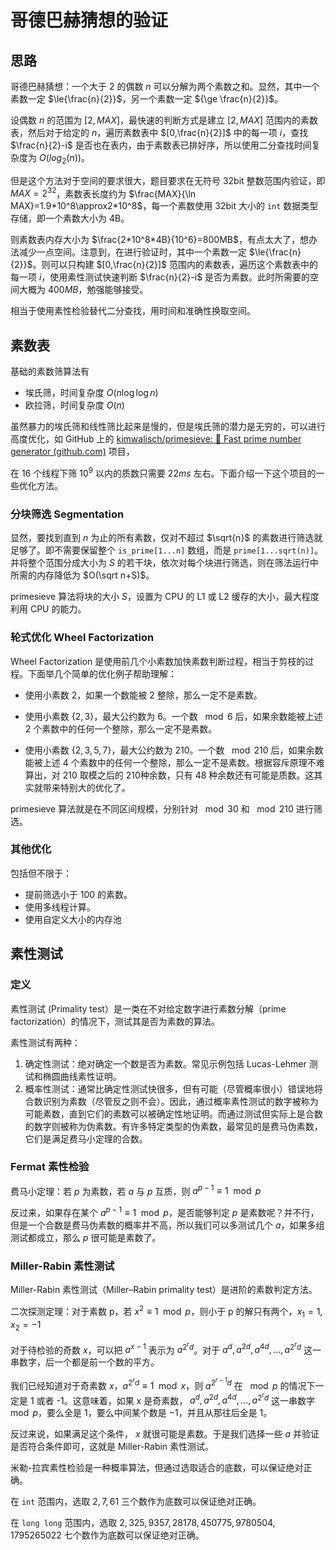 # 哥德巴赫猜想的验证


## 思路

哥德巴赫猜想：一个大于 $2$ 的偶数 $n$ 可以分解为两个素数之和。显然，其中一个素数一定 $\le{\frac{n}{2}}$，另一个素数一定 ${\ge \frac{n}{2}}$。

设偶数 $n$ 的范围为 $[2,MAX]$，最快速的判断方式是建立 $[2,MAX]$ 范围内的素数表，然后对于给定的 $n$，遍历素数表中 $[0,\frac{n}{2}]$ 中的每一项 $i$，查找 $\frac{n}{2}-i$ 是否也在表内，由于素数表已排好序，所以使用二分查找时间复杂度为 $O(log_2(n))$。

但是这个方法对于空间的要求很大，题目要求在无符号 32bit 整数范围内验证，即 $MAX=2^{32}$，素数表长度约为 $\frac{MAX}{\ln MAX}=1.9*10^8\approx2*10^8$，每一个素数使用 32bit 大小的 `int` 数据类型存储，即一个素数大小为 4B。

则素数表内存大小为 $\frac{2*10^8*4B}{10^6}=800MB$，有点太大了，想办法减少一点空间。注意到，在进行验证时，其中一个素数一定 $\le{\frac{n}{2}}$。则可以只构建 $[0,\frac{n}{2}]$ 范围内的素数表，遍历这个素数表中的每一项 $i$，使用素性测试快速判断 $\frac{n}{2}-i$ 是否为素数。此时所需要的空间大概为 $400MB$，勉强能够接受。

相当于使用素性检验替代二分查找，用时间和准确性换取空间。

## 素数表

基础的素数筛算法有

- 埃氏筛，时间复杂度 $O(n\log\log n)$
- 欧拉筛，时间复杂度 $O(n)$

虽然暴力的埃氏筛和线性筛比起来是慢的，但是埃氏筛的潜力是无穷的，可以进行高度优化，如 GitHub 上的 [kimwalisch/primesieve: 🚀 Fast prime number generator (github.com)](https://github.com/kimwalisch/primesieve) 项目，

在 $16$ 个线程下筛 $10^{9}$ 以内的质数只需要 $22ms$ 左右。下面介绍一下这个项目的一些优化方法。

### 分块筛选 Segmentation 

显然，要找到直到 $n$ 为止的所有素数，仅对不超过 $\sqrt{n}$ 的素数进行筛选就足够了。即不需要保留整个 `is_prime[1...n]` 数组，而是 `prime[1...sqrt(n)]`。并将整个范围分成大小为 $S$ 的若干块，依次对每个块进行筛选，则在筛法运行中所需的内存降低为 $O(\sqrt n+S)$。

primesieve 算法将块的大小 $S$，设置为 CPU 的 L1 或 L2 缓存的大小，最大程度利用 CPU 的能力。

### 轮式优化 Wheel Factorization

Wheel Factorization 是使用前几个小素数加快素数判断过程，相当于剪枝的过程。下面举几个简单的优化例子帮助理解：

- 使用小素数 $2$，如果一个数能被 2 整除，那么一定不是素数。

- 使用小素数 $\{2,3\}$，最大公约数为 6。一个数 $\mod 6$ 后，如果余数能被上述 2 个素数中的任何一个整除，那么一定不是素数。

- 使用小素数 $\{2,3,5,7\}$，最大公约数为 210。一个数 $\mod 210$ 后，如果余数能被上述 4 个素数中的任何一个整除，那么一定不是素数。根据容斥原理不难算出，对 210 取模之后的 210种余数，只有 48 种余数还有可能是质数。这其实就带来特别大的优化了。

primesieve 算法就是在不同区间规模，分别针对 $\mod 30$ 和 $\mod 210$ 进行筛选。

### 其他优化

包括但不限于：

- 提前筛选小于 $100$ 的素数。
- 使用多线程计算。
- 使用自定义大小的内存池

## 素性测试

### 定义

素性测试 (Primality test）是一类在不对给定数字进行素数分解（prime factorization）的情况下，测试其是否为素数的算法。

素性测试有两种：

1. 确定性测试：绝对确定一个数是否为素数。常见示例包括 Lucas-Lehmer 测试和椭圆曲线素性证明。
2. 概率性测试：通常比确定性测试快很多，但有可能（尽管概率很小）错误地将合数识别为素数（尽管反之则不会）。因此，通过概率素性测试的数字被称为可能素数，直到它们的素数可以被确定性地证明。而通过测试但实际上是合数的数字则被称为伪素数。有许多特定类型的伪素数，最常见的是费马伪素数，它们是满足费马小定理的合数。

### Fermat 素性检验

费马小定理：若 $p$ 为素数，若 $a$ 与 $p$ 互质，则 $a^{p-1}\equiv1 \mod p$

反过来，如果存在某个 $a^{p-1}\equiv 1 \mod p$，是否能够判定 $p$ 是素数呢？并不行，但是一个合数是费马伪素数的概率并不高，所以我们可以多测试几个 $a$，如果多组测试都成立，那么 $p$ 很可能是素数了。

### Miller-Rabin 素性测试

Miller-Rabin 素性测试（Miller–Rabin primality test）是进阶的素数判定方法。

二次探测定理：对于素数 p，若 $x^2\equiv1 \mod p$，则小于 p 的解只有两个，$x_1=1,x_2=-1$

对于待检验的奇数 $x$，可以把 $a^{x-1}$ 表示为 $a^{2^rd}$。对于 $a^d,a^{2d},a^{4d},...,a^{2^rd}$ 这一串数字，后一个都是前一个数的平方。

我们已经知道对于奇素数 $x$，$a^{2^rd}\equiv1 \mod x$，则 $a^{2^{r-1}d}$ 在 $\mod p$ 的情况下一定是 1 或者 -1。这意味着，如果 x 是奇素数， $a^d,a^{2d},a^{4d},...,a^{2^rd}$ 这一串数字 $\mod p$，要么全是 $1$，要么中间某个数是 $-1$，并且从那往后全是 $1$。

反过来说，如果满足这个条件， $x$ 就很可能是素数。于是我们选择一些 $a$ 并验证是否符合条件即可，这就是 Miller-Rabin 素性测试。

米勒-拉宾素性检验是一种概率算法，但通过选取适合的底数，可以保证绝对正确。

在 `int` 范围内，选取 ${2,7,61}$ 三个数作为底数可以保证绝对正确。

在 `long long` 范围内，选取 ${2,325,9357,28178,450775,9780504,1795265022}$ 七个数作为底数可以保证绝对正确。

